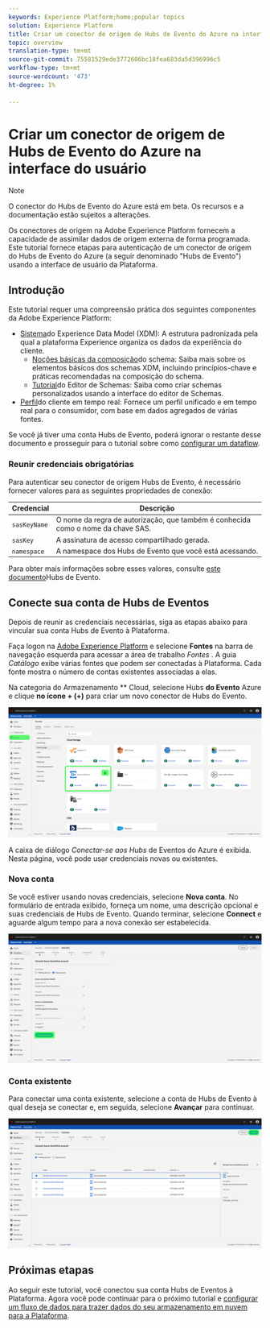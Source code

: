 ```yaml
---
keywords: Experience Platform;home;popular topics
solution: Experience Platform
title: Criar um conector de origem de Hubs de Evento do Azure na interface do usuário
topic: overview
translation-type: tm+mt
source-git-commit: 75581529ede3772606bc18fea683da5d396996c5
workflow-type: tm+mt
source-wordcount: '473'
ht-degree: 1%

---
```



# Criar um conector de origem de Hubs de Evento do Azure na interface do usuário

>[!NOTE]
> O conector do Hubs de Evento do Azure está em beta. Os recursos e a documentação estão sujeitos a alterações.

Os conectores de origem na Adobe Experience Platform fornecem a capacidade de assimilar dados de origem externa de forma programada. Este tutorial fornece etapas para autenticação de um conector de origem do Hubs de Evento do Azure (a seguir denominado &quot;Hubs de Evento&quot;) usando a interface de usuário da Plataforma.

## Introdução

Este tutorial requer uma compreensão prática dos seguintes componentes da Adobe Experience Platform:

- [Sistema](../../../../../xdm/home.md)do Experience Data Model (XDM): A estrutura padronizada pela qual a plataforma Experience organiza os dados da experiência do cliente.
   - [Noções básicas da composição](../../../../../xdm/schema/composition.md)do schema: Saiba mais sobre os elementos básicos dos schemas XDM, incluindo princípios-chave e práticas recomendadas na composição do schema.
   - [Tutorial](../../../../../xdm/tutorials/create-schema-ui.md)do Editor de Schemas: Saiba como criar schemas personalizados usando a interface do editor de Schemas.
- [Perfil](../../../../../profile/home.md)do cliente em tempo real: Fornece um perfil unificado e em tempo real para o consumidor, com base em dados agregados de várias fontes.

Se você já tiver uma conta Hubs de Evento, poderá ignorar o restante desse documento e prosseguir para o tutorial sobre como [configurar um dataflow](../../dataflow/streaming/cloud-storage.md).

### Reunir credenciais obrigatórias

Para autenticar seu conector de origem Hubs de Evento, é necessário fornecer valores para as seguintes propriedades de conexão:

| Credencial | Descrição |
| ---------- | ----------- |
| `sasKeyName` | O nome da regra de autorização, que também é conhecida como o nome da chave SAS. |
| `sasKey` | A assinatura de acesso compartilhado gerada. |
| `namespace` | A namespace dos Hubs de Evento que você está acessando. |

Para obter mais informações sobre esses valores, consulte [este documento](https://docs.microsoft.com/en-us/azure/event-hubs/authenticate-shared-access-signature)Hubs de Evento.

## Conecte sua conta de Hubs de Eventos

Depois de reunir as credenciais necessárias, siga as etapas abaixo para vincular sua conta Hubs de Evento à Plataforma.

Faça logon na [Adobe Experience Platform](https://platform.adobe.com) e selecione **Fontes** na barra de navegação esquerda para acessar a área de trabalho *Fontes* . A guia *Catálogo* exibe várias fontes que podem ser conectadas à Plataforma. Cada fonte mostra o número de contas existentes associadas a elas.

Na categoria do Armazenamento ** Cloud, selecione Hubs **do Evento** Azure e clique **no ícone + (+)** para criar um novo conector de Hubs do Evento.

![](../../../../images/tutorials/create/eventhub/catalog.png)

A caixa de diálogo *Conectar-se aos Hubs* de Eventos do Azure é exibida. Nesta página, você pode usar credenciais novas ou existentes.

### Nova conta

Se você estiver usando novas credenciais, selecione **Nova conta**. No formulário de entrada exibido, forneça um nome, uma descrição opcional e suas credenciais de Hubs de Evento. Quando terminar, selecione **Connect** e aguarde algum tempo para a nova conexão ser estabelecida.

![](../../../../images/tutorials/create/eventhub/new.png)

### Conta existente

Para conectar uma conta existente, selecione a conta de Hubs de Evento à qual deseja se conectar e, em seguida, selecione **Avançar** para continuar.

![](../../../../images/tutorials/create/eventhub/existing.png)

## Próximas etapas

Ao seguir este tutorial, você conectou sua conta Hubs de Eventos à Plataforma. Agora você pode continuar para o próximo tutorial e [configurar um fluxo de dados para trazer dados do seu armazenamento em nuvem para a Plataforma](../../dataflow/streaming/cloud-storage.md).